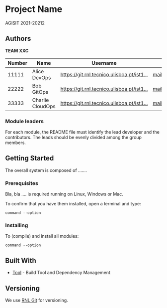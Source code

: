 # Project Name

AGISIT 2021-20212


## Authors

**TEAM XXC**

| Number | Name              | Username                                     | Email                               |
| -------|-------------------|----------------------------------------------| ------------------------------------|
| 11111  | Alice DevOps      | <https://git.rnl.tecnico.ulisboa.pt/ist1...> | <mailto:alice@tecnico.ulisboa.pt>   |
| 22222  | Bob GitOps        | <https://git.rnl.tecnico.ulisboa.pt/ist1...> | <mailto:bob@tecnico.ulisboa.pt>     |
| 33333  | Charlie CloudOps  | <https://git.rnl.tecnico.ulisboa.pt/ist1...> | <mailto:charlie@tecnico.ulisboa.pt> |

### Module leaders

For each module, the README file must identify the lead developer and the contributors.
The leads should be evenly divided among the group members.


## Getting Started

The overall system is composed of .......


### Prerequisites

Bla, bla .... is required running on Linux, Windows or Mac.


To confirm that you have them installed, open a terminal and type:

```
command --option

```

### Installing

To (compile) and install all modules:

```
command --option
```


## Built With

* [Tool](https://tool.name.org/) - Build Tool and Dependency Management


## Versioning

We use [RNL Git](https://git.rnl.tecnico.ulisboa.pt/) for versioning.
